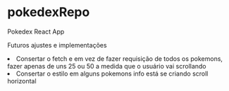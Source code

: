 # pokedexRepo
Pokedex React App

Futuros ajustes e implementações
<li>Consertar o fetch e em vez de fazer requisição de todos os pokemons, fazer apenas de uns 25 ou 50 a medida que o usuário vai scrollando</li>
<li>Consertar o estilo em alguns pokemons info está se criando scroll horizontal</li>
